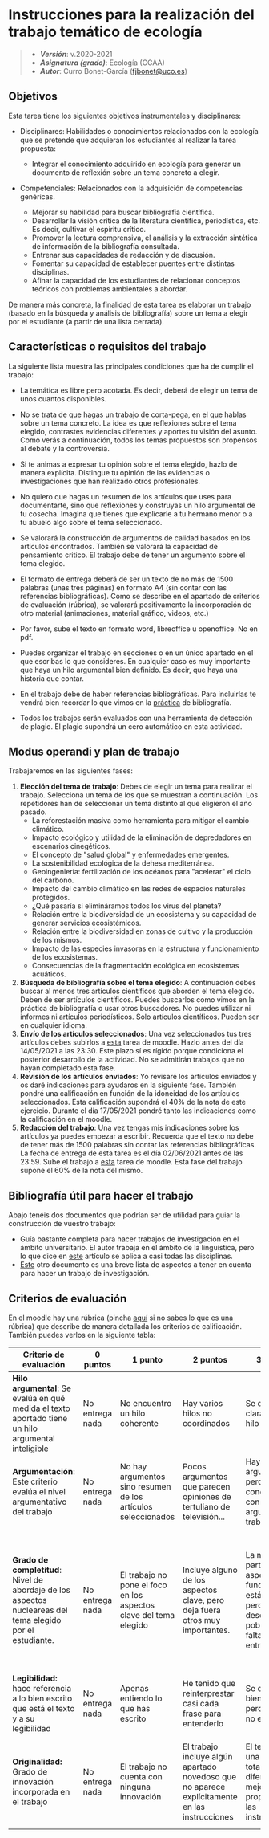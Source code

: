 # Instrucciones para la realización del trabajo temático de ecología

> + **_Versión_**: v.2020-2021
> + **_Asignatura (grado)_**: Ecología (CCAA)
> + **_Autor_**: Curro Bonet-García (fjbonet@uco.es)



## Objetivos 

Esta tarea tiene los siguientes objetivos instrumentales y disciplinares:

+ Disciplinares: Habilidades o conocimientos relacionados con la ecología que se pretende que adquieran los estudiantes al realizar la tarea propuesta:
  + Integrar el conocimiento adquirido en ecología para generar un documento de reflexión sobre un tema concreto a elegir.
+ Competenciales: Relacionados con la adquisición de competencias genéricas.

  + Mejorar su habilidad para buscar bibliografía científica.
  + Desarrollar la visión crítica de la literatura científica, periodística, etc. Es decir, cultivar el espíritu crítico.
  + Promover la lectura comprensiva, el análisis y la extracción sintética de información de la bibliografía consultada.
  + Entrenar sus capacidades de redacción y de discusión.
  + Fomentar su capacidad de establecer puentes entre distintas disciplinas. 
  + Afinar la capacidad de los estudiantes de relacionar conceptos teóricos con problemas ambientales a abordar.

De manera más concreta, la finalidad de esta tarea es elaborar un trabajo  (basado en la búsqueda y análisis de bibliografía) sobre un tema a elegir por el estudiante (a partir de una lista cerrada). 

## Características o requisitos del trabajo

La siguiente lista muestra las principales condiciones que ha de cumplir el trabajo:

+ La temática es libre pero acotada. Es decir, deberá de elegir un tema de unos cuantos disponibles. 

+ No se trata de que hagas un trabajo de corta-pega, en el que hablas sobre un tema concreto. La idea es que reflexiones sobre el tema elegido, contrastes evidencias diferentes y aportes tu visión del asunto. Como verás a continuación, todos los temas propuestos son propensos al debate y la controversia.

+ Si te animas a expresar tu opinión sobre el tema elegido, hazlo de manera explícita. Distingue tu opinión de las evidencias o investigaciones que han realizado otros profesionales.

+ No quiero que hagas un resumen de los artículos que uses para documentarte, sino que reflexiones y construyas un hilo argumental de tu cosecha. Imagina que tienes que explicarle a tu hermano menor o a tu abuelo algo sobre el tema seleccionado. 

+ Se valorará la construcción de argumentos de calidad basados en los artículos encontrados. También se valorará la capacidad de pensamiento critico. El trabajo debe de tener un argumento sobre el tema elegido.

+ El formato de entrega deberá de ser un texto de no más de 1500 palabras (unas tres páginas) en formato A4 (sin contar con las referencias bibliográficas). Como se describe en el apartado de criterios de evaluación (rúbrica), se valorará positivamente la incorporación de otro material (animaciones, material gráfico, videos, etc.)

+ Por favor, sube el texto en formato word, libreoffice u openoffice. No en pdf.

+ Puedes organizar el trabajo en secciones o en un único apartado en el que escribas lo que consideres. En cualquier caso es muy importante que haya un hilo argumental bien definido. Es decir, que haya una historia que contar.  

+ En el trabajo debe de haber referencias bibliográficas. Para incluirlas te vendrá bien recordar lo que vimos en la [práctica](https://rawcdn.githack.com/aprendiendo-cosas/P_biblio_ecologia_ccaa/2020-2021/guion_practica_biblio.html) de bibliografía. 

+ Todos los trabajos serán evaluados con una herramienta de detección de plagio. El plagio supondrá un cero automático en esta actividad. 

  

## Modus operandi y plan de trabajo

Trabajaremos en las siguientes fases:

1. **Elección del tema de trabajo**: Debes de elegir un tema para realizar el trabajo. Selecciona un tema de los que se muestran a continuación. Los repetidores han de seleccionar un tema distinto al que eligieron el año pasado.
   + La reforestación masiva como herramienta para mitigar el cambio climático.
   + Impacto ecológico y utilidad de la eliminación de depredadores en escenarios cinegéticos.
   + El concepto de "salud global" y enfermedades emergentes.
   + La sostenibilidad ecológica de la dehesa mediterránea. 
   + Geoingeniería: fertilización de los océanos para "acelerar" el ciclo del carbono.
   + Impacto del cambio climático en las redes de espacios naturales protegidos. 
   + ¿Qué pasaría si elimináramos todos los virus del planeta?
   + Relación entre la biodiversidad de un ecosistema y su capacidad de generar servicios ecosistémicos.
   + Relación entre la biodiversidad en zonas de cultivo y la producción de los mismos.
   + Impacto de las especies invasoras en la estructura y funcionamiento de los ecosistemas.
   + Consecuencias de la fragmentación ecológica en ecosistemas acuáticos. 
2. **Búsqueda de bibliografía sobre el tema elegido**: A continuación debes buscar al menos tres artículos científicos que aborden el tema elegido. Deben de ser artículos científicos. Puedes buscarlos como vimos en la práctica de bibliografía o usar otros buscadores. No puedes utilizar ni informes ni artículos periodísticos. Solo artículos científicos. Pueden ser en cualquier idioma.
3. **Envío de los artículos seleccionados**: Una vez seleccionados tus tres artículos debes subirlos a [esta](https://moodle.uco.es/m2021/mod/assign/view.php?id=309562) tarea de moodle. Hazlo antes del día 14/05/2021 a las 23:30. Este plazo sí es rígido porque condiciona el posterior desarrollo de la actividad. No se admitirán trabajos que no hayan completado esta fase. 
4. **Revisión de los artículos enviados**: Yo revisaré los artículos enviados y os daré indicaciones para ayudaros en la siguiente fase. También pondré una calificación en función de la idoneidad de los artículos seleccionados. Esta calificación supondrá el 40% de la nota de este ejercicio. Durante el día 17/05/2021 pondré tanto las indicaciones como la calificación en el moodle. 
5. **Redacción del trabajo**: Una vez tengas mis indicaciones sobre los artículos ya puedes empezar a escribir. Recuerda que el texto no debe de tener más de 1500 palabras sin contar las referencias bibliográficas. La fecha de entrega de esta tarea es el día 02/06/2021 antes de las 23:59. Sube el trabajo a [esta](https://moodle.uco.es/m2021/mod/assign/view.php?id=267720) tarea de moodle. Esta fase del trabajo supone el 60% de la nota del mismo. 



## Bibliografía útil para hacer el trabajo

Abajo tenéis dos documentos que podrían ser de utilidad para guiar la construcción de vuestro trabajo:

+ Guía bastante completa para hacer trabajos de investigación en el ámbito universitario. El autor trabaja en el ámbito de la linguística, pero lo que dice en [este](https://inicios.es/como-hacer-trabajos-universitarios/) artículo se aplica a casi todas las disciplinas. 
+ [Este](https://www.educaweb.com/noticia/2018/04/16/como-elaborar-trabajos-investigacion-16402/) otro documento es una breve lista de aspectos a tener en cuenta para hacer un trabajo de investigación. 



## Criterios de evaluación

En el moodle hay una rúbrica (pincha [aquí](https://es.wikipedia.org/wiki/R%C3%BAbrica_(docencia)) si no sabes lo que es una rúbrica) que describe de manera detallada los criterios de calificación. También puedes verlos en la siguiente tabla:


| Criterio de evaluación       | 0 puntos           | 1 punto  | 2 puntos    | 3 puntos | 4 puntos | 5 puntos |
| ------------- |-------------| -----| ---- | ---- | ---- | ---- |
| **Hilo argumental**: Se evalúa en qué medida el texto aportado tiene un hilo argumental inteligible | No entrega nada | No encuentro un hilo coherente|Hay varios hilos no coordinados|Se distingue claramente un hilo conductor| Además, el hilo está bien estructurado (presentación, nudo y desenlace) | Además de lo anterior las argumentaciones personales están alineadas con el hilo general |
|**Argumentación**: Este criterio evalúa el nivel argumentativo del trabajo | No entrega nada     |No hay argumentos sino resumen de los artículos seleccionados  | Pocos argumentos que parecen opiniones de tertuliano de televisión... |Hay argumentos pero poco conectados con el hilo argumental del trabajo | Sólidos argumentos sobre el tema analizado | Tus argumentos son de nivel parecido a los que aparecen en los artículos citados |
|**Grado de completitud**: Nivel de abordaje de los aspectos nucleareas del tema elegido por el estudiante. | No entrega nada | El trabajo no pone el foco en los aspectos clave del tema elegido |Incluye alguno de los aspectos clave, pero deja fuera otros muy importantes. | La mayor parte de los aspectos fundamentales está incluido, pero los describes pobremente y falta relación entre ellos.|Has hecho un buen esfuerzo de síntesis incluyendo todos los aspectos clave y describiendo las relaciones entre los mismos. | Enhorabuena, tu texto es un gran ejemplo de integración  de conocimiento procedente de diversas fuentes. Has contemplado multitud de aspectos del tema elegido y los has integrado muy bien.||
|**Legibilidad:** hace referencia a lo bien escrito que está el texto y a su legibilidad | No entrega nada | Apenas entiendo lo que has escrito | He tenido que reinterprestar casi cada frase para entenderlo | Se entiende bien todo, pero el texto no es fluido | Muy buena redacción. La lectura fluye fácilmente, cual novela. | Impecable estilo de escritura. |
|**Originalidad:** Grado de innovación incorporada en el trabajo | No entrega nada | El trabajo no cuenta con ninguna innovación | El trabajo incluye algún apartado novedoso que no aparece explícitamente en las instrucciones | El texto tiene una estructura totalmente diferente y mejor que la propuesta en las instrucciones |Además de lo anterior, el trabajo incorpora los últimos avances científico-técnicos en el tema elegido.| Incorpora una visión original del autor obtenida tras sintetizar y discutir el conocimiento actual sobre el tema|











  





